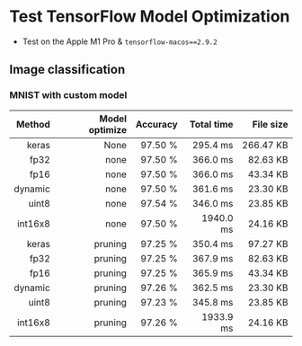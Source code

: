 # Test TensorFlow Model Optimization

- Test on the Apple M1 Pro & `tensorflow-macos==2.9.2`

## Image classification

### MNIST with custom model

|     Method |  Model optimize |     Accuracy |      Total time |       File size |
|-----------:|----------------:|-------------:|----------------:|----------------:|
|      keras |            None |      97.50 % |        295.4 ms |       266.47 KB |
|       fp32 |            none |      97.50 % |        366.0 ms |        82.63 KB |
|       fp16 |            none |      97.50 % |        366.0 ms |        43.34 KB |
|    dynamic |            none |      97.50 % |        361.6 ms |        23.30 KB |
|      uint8 |            none |      97.54 % |        346.0 ms |        23.85 KB |
|    int16x8 |            none |      97.50 % |       1940.0 ms |        24.16 KB |
| keras | pruning | 97.25 % | 350.4 ms | 97.27 KB |
| fp32 | pruning | 97.25 % | 367.9 ms | 82.63 KB |
| fp16 | pruning | 97.25 % | 365.9 ms | 43.34 KB |
| dynamic | pruning | 97.26 % | 362.5 ms | 23.30 KB |
| uint8 | pruning | 97.23 % | 345.8 ms | 23.85 KB |
| int16x8 | pruning | 97.26 % | 1933.9 ms | 24.16 KB |